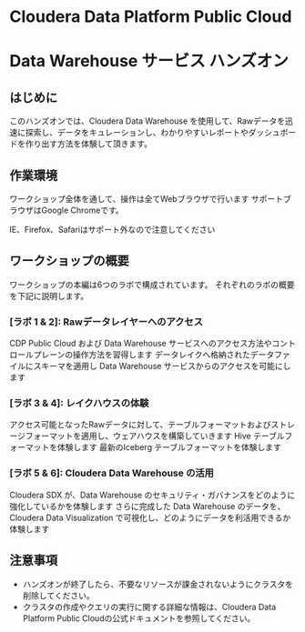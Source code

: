 # Cloudera Data Platform Public Cloud
# Data Warehouse サービス ハンズオン

## はじめに
このハンズオンでは、Cloudera Data Warehouse を使用して、Rawデータを迅速に探索し、データをキュレーションし、わかりやすいレポートやダッシュボードを作り出す方法を体験して頂きます。


## 作業環境
ワークショップ全体を通して、操作は全てWebブラウザで行います
サポートブラウザはGoogle Chromeです。

IE、Firefox、Safariはサポート外なので注意してください


## ワークショップの概要
ワークショップの本編は6つのラボで構成されています。
それぞれのラボの概要を下記に説明します。


### [ラボ 1 & 2]: Rawデータレイヤーへのアクセス
CDP Public Cloud および Data Warehouse サービスへのアクセス方法やコントロールプレーンの操作方法を習得します
データレイクへ格納されたデータファイルにスキーマを適用し Data Warehouse サービスからのアクセスを可能にします

### [ラボ 3 & 4]: レイクハウスの体験
アクセス可能となったRawデータに対して、テーブルフォーマットおよびストレージフォーマットを適用し、ウェアハウスを構築していきます
Hive テーブルフォーマットを体験します
最新のIceberg テーブルフォーマットを体験します

### [ラボ 5 & 6]: Cloudera Data Warehouse の活用
Cloudera SDX が、Data Warehouse のセキュリティ・ガバナンスをどのように強化しているかを体験します
さらに完成した Data Warehouse のデータを、Cloudera Data Visualization で可視化し、どのようにデータを利活用できるか体験します


## 注意事項
- ハンズオンが終了したら、不要なリソースが課金されないようにクラスタを削除してください。
- クラスタの作成やクエリの実行に関する詳細な情報は、Cloudera Data Platform Public Cloudの公式ドキュメントを参照してください。
